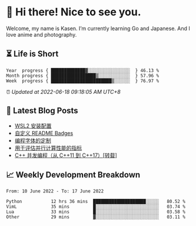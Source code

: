 <h1>👋 Hi there! Nice to see you.</h1>

Welcome, my name is Kasen. I’m currently learning Go and Japanese. And I love anime and photography.


## ⏳ Life is Short

<!-- Start of Time Progress Bar -->
``` text
Year  progress { █████████████▓░░░░░░░░░░░░░░░░  } 46.13 %
Month progress { █████████████████▒░░░░░░░░░░░░  } 57.96 %
Week  progress { ███████████████████████▒░░░░░░  } 76.97 %
```

⏰ *Updated at 2022-06-18 09:18:05 AM UTC+8*

<!-- End of Time Progress Bar -->

## 📝 Latest Blog Posts

<!-- BLOG-POST-LIST:START -->
- [WSL2 安装配置](https://blog.imkasen.com/wsl2-config.html)
- [自定义 README Badges](https://blog.imkasen.com/custom-readme-badges.html)
- [编程字体的定制](https://blog.imkasen.com/coding-fonts-configuration.html)
- [用于评估并行计算性能的指标](https://blog.imkasen.com/parallel-performance-metrics.html)
- [C++ 并发编程（从 C++11 到 C++17）[转载]](https://blog.imkasen.com/cpp-concurrency.html)
<!-- BLOG-POST-LIST:END -->

## 📈 Weekly Development Breakdown

<!--START_SECTION:waka-->

```text
From: 10 June 2022 - To: 17 June 2022

Python           12 hrs 36 mins  ████████████████████░░░░░   80.52 %
VimL             35 mins         █░░░░░░░░░░░░░░░░░░░░░░░░   03.74 %
Lua              33 mins         █░░░░░░░░░░░░░░░░░░░░░░░░   03.58 %
Other            29 mins         ▓░░░░░░░░░░░░░░░░░░░░░░░░   03.11 %
```

<!--END_SECTION:waka-->
